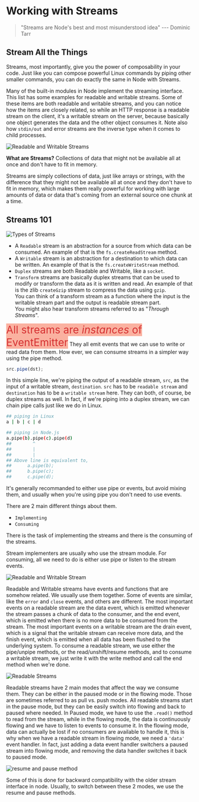 # Working with Streams

> "Streams are Node's best and most misunderstood idea" --- Dominic Tarr

## Stream All the Things
Streams, most importantly, give you the power of composability in your code. Just like you can compose powerful Linux commands by piping other smaller commands, you can do exactly the same in Node with Streams.

Many of the built-in modules in Node implement the streaming interface. This list has some examples for readable and writable streams. Some of these items are both readable and writable streams, and you can notice how the items are closely related, so while an HTTP response is a readable stream on the client, it's a writable stream on the server, because basically one object generates the data and the other object consumes it. Note also how `stdin/out` and error streams are the inverse type when it comes to child processes.

![Readable and Writable Streams](https://user-images.githubusercontent.com/8571179/60153006-a4948a00-9804-11e9-8991-a1cd89453e5b.png)


**What are Streams?**
Collections of data that might not be available all at once and don't have to fit in memory.

Streams are simply collections of data, just like arrays or strings, with the difference that they might not be available all at once and they don't have to fit in memory, which makes them really powerful for working with large amounts of data or data that's coming from an external source one chunk at a time.

## Streams 101

![Types of Streams](https://user-images.githubusercontent.com/8571179/60153760-1077f200-9807-11e9-8a59-2e2cca1f420c.png)

- A `Readable` stream is an abstraction for a source from which data can be consumed. An example of that is the `fs.createReadStream` method.
- A `Writable` stream is an abstraction for a destination to which data can be written. An example of that is the `fs.createWriteStream` method.
- `Duplex` streams are both Readable and Writable, like a `socket`.
- `Transform` streams are basically duplex streams that can be used to modify or transform the data as it is written and read. An example of that is the zlib `createGzip` stream to compress the data using `gzip`. </br>You can think of a transform stream as a function where the input is the writable stream part and the output is readable stream part. </br>You might also hear transform streams referred to as "*Through Streams*".

<span style="color: #d63031; background-color: #fab1a0;font-size: 2em;">All streams are *instances* of EventEmitter</span>
They all emit events that we can use to write or read data from them.
How ever, we can consume streams in a simpler way using the pipe method.
```javascript
src.pipe(dst);
```

In this simple line, we're piping the output of a readable stream, `src`, as the input of a writable stream, `destination`.
`src` has to be `readable stream` and `destination` has to be a `writable stream` here. They can both, of course, be duplex streams as well. In fact, if we're piping into a duplex stream, we can chain pipe calls just like we do in Linux.
```bash
## piping in Linux
a | b | c | d

## piping in Node.js
a.pipe(b).pipe(c).pipe(d)
##        ^
##        |
##        |
## Above line is equivalent to,
##      a.pipe(b);
##      b.pipe(c);
##      c.pipe(d);
```
It's generally recommanded to either use pipe or events, but avoid mixing them, and usually when you're using pipe you don't need to use events.

There are 2 main different things about them.
- `Implementing`
- `Consuming`

There is the task of implementing the streams and there is the consuming of the streams.

Stream implementers are usually who use the stream module.
For consuming, all we need to do is either use pipe or listen to the stream events.

![Readable and Writable Stream](https://user-images.githubusercontent.com/8571179/60564639-475b8400-9d82-11e9-8fa0-beb2f405b71a.png)

Readable and Writable streams have events and functions that are somehow related. We usually use them together. Some of events are similar, like the `error` and `close` events, and others are different.
The most important events on a readable stream are the data event, which is emitted whenever the stream passes a chunk of data to the consumer, and the end event, which is emitted when there is no more data to be consumed from the stream. The most important events on a writable stream are the drain event, which is a signal that the writable stream can receive more data, and the finish event, which is emitted when all data has been flushed to the underlying system. To consume a readable stream, we use either the pipe/unpipe methods, or the read/unshift/resume methods, and to consume a writable stream, we just write it with the write method and call the end method when we're done. 

![Readable Streams](https://user-images.githubusercontent.com/8571179/60564659-635f2580-9d82-11e9-88fb-abad271e659c.png)

Readable streams have 2 main modes that affect the way we consume them. They can be either in the paused mode or in the flowing mode. Those are sometimes referred to as pull vs. push modes. All readable streams start in the pause mode, but they can be easily switch into flowing and back to paused where needed.
In Paused mode, we have to use the `.read()` method to read from the stream, while in the flowing mode, the data is continuously flowing and we have to listen to events to consume it.
In the flowing mode, data can actually be lost if no consumers are available to handle it, this is why when we have a readable stream in flowing mode, we need a `'data'` event handler. In fact, just adding a data event handler switchers a paused stream into flowing mode, and removing the data handler switches it back to paused mode.

![resume and pause method](https://user-images.githubusercontent.com/8571179/60564686-75d95f00-9d82-11e9-837b-dbb324c549b0.png)

Some of this is done for backward compatibility with the older stream interface in node. Usually, to switch between these 2 modes, we use the resume and pause methods.